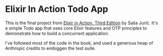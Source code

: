 # Elixir In Action Todo App

This is the final project from [Elixir in Action, Third Edition](tab:https://www.manning.com/books/elixir-in-action-third-edition) by Saša Jurić. It's a simple Todo app that uses core Elixir features and OTP principles to demonstrate how to build a concurrent application.

I've followed most of the code in the book, and used a generous heap of Anthropic credits to embiggen the test suite.
